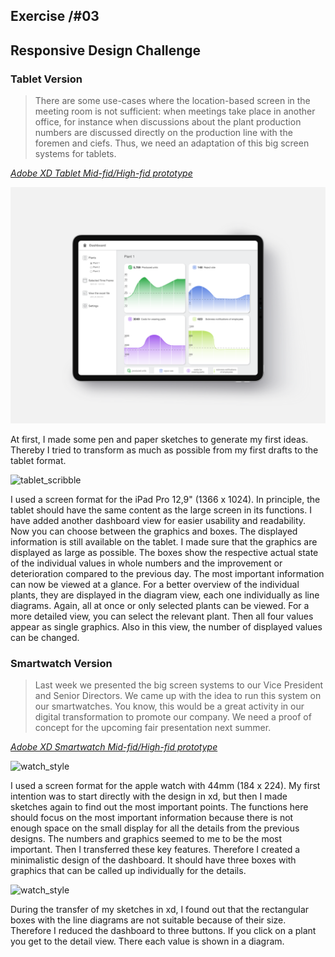 ## Exercise /#03
## Responsive Design Challenge


### Tablet Version

> There are some use-cases where the location-based screen in the meeting room is not sufficient: when meetings take place in another office, for instance when discussions about the plant production numbers are discussed directly on the production line with the foremen and ciefs. Thus, we need an adaptation of this big screen systems for tablets.


[*Adobe XD Tablet Mid-fid/High-fid prototype*](https://xd.adobe.com/view/ed568414-a60c-498c-a84f-d81c6fc47486-b805/)

![tablet_style](assets/Tablet_mockup.png)


At first, I made some pen and paper sketches to generate my first ideas. 
Thereby I tried to transform as much as possible from my first drafts to the tablet format. 

![tablet_scribble](assets/responsive_scribble_Tablet.png)

I used a screen format for the iPad Pro 12,9" (1366 x 1024).
In principle, the tablet should have the same content as the large screen in its functions. I have added another dashboard view for easier usability and readability. Now you can choose between the graphics and boxes. 
The displayed information is still available on the tablet. I made sure that the graphics are displayed as large as possible. The boxes show the respective actual state of the individual values in whole numbers and the improvement or deterioration compared to the previous day. The most important information can now be viewed at a glance.
For a better overview of the individual plants, they are displayed in the diagram view, each one individually as line diagrams. Again, all at once or only selected plants can be viewed. 
For a more detailed view, you can select the relevant plant. Then all four values appear as single graphics. Also in this view, the number of displayed values can be changed.


### Smartwatch Version

> Last week we presented the big screen systems to our Vice President and Senior Directors. We came up with the idea to run this system on our smartwatches. You know, this would be a great activity in our digital transformation to promote our company. We need a proof of concept for the upcoming fair presentation next summer.

[*Adobe XD Smartwatch Mid-fid/High-fid prototype*](https://xd.adobe.com/view/2defd343-4e31-4c40-98d1-87ebf83a927f-78bc/)

![watch_style](assets/watch.png)

I used a screen format for the apple watch with 44mm (184 x 224).
My first intention was to start directly with the design in xd, but then I made sketches again to find out the most important points. The functions here should focus on the most important information because there is not enough space on the small display for all the details from the previous designs. The numbers and graphics seemed to me to be the most important. Then I transferred these key features. 
Therefore I created a minimalistic design of the dashboard. It should have three boxes with graphics that can be called up individually for the details.

![watch_style](assets/responsive_scribble_watch.png)

During the transfer of my sketches in xd, I found out that the rectangular boxes with the line diagrams are not suitable because of their size. Therefore I reduced the dashboard to three buttons. If you click on a plant you get to the detail view. There each value is shown in a diagram. 

